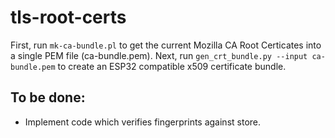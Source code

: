 tls-root-certs
==============

First, run `mk-ca-bundle.pl` to get the current Mozilla CA Root Certicates into a single PEM file (ca-bundle.pem). Next, run `gen_crt_bundle.py --input ca-bundle.pem` to create an ESP32 compatible x509 certificate bundle.

To be done:
-----------
* Implement code which verifies fingerprints against store.


